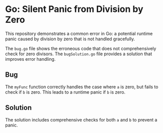 # Go: Silent Panic from Division by Zero

This repository demonstrates a common error in Go: a potential runtime panic caused by division by zero that is not handled gracefully.

The `bug.go` file shows the erroneous code that does not comprehensively check for zero divisors. The `bugSolution.go` file provides a solution that improves error handling.

## Bug
The `myFunc` function correctly handles the case where `a` is zero, but fails to check if `b` is zero.  This leads to a runtime panic if `b` is zero.

## Solution
The solution includes comprehensive checks for both `a` and `b` to prevent a panic.